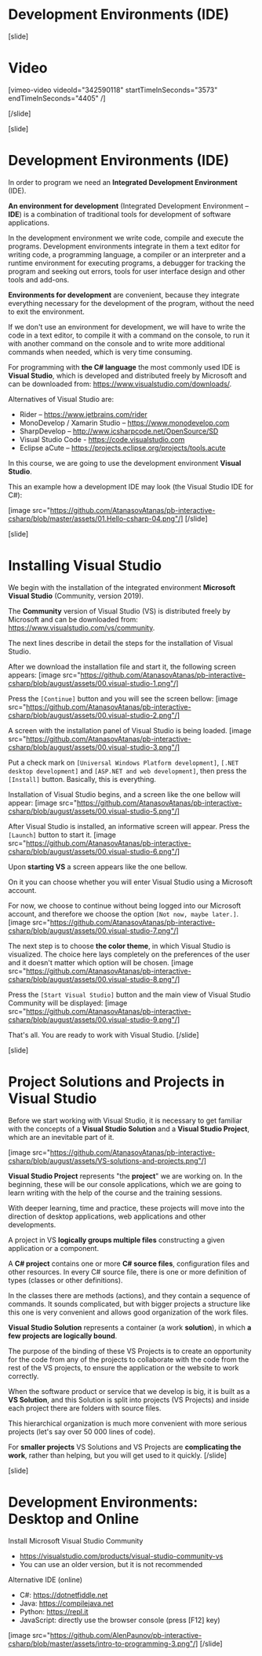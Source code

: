 # Development Environments (IDE)

[slide]
# Video

[vimeo-video videoId="342590118" startTimeInSeconds="3573" endTimeInSeconds="4405" /]

[/slide]

[slide]
# Development Environments (IDE)
In order to program we need an **Integrated Development Environment** (IDE). 

**An environment for development** (Integrated Development Environment – **IDE**) is a combination of traditional tools for development of software applications. 

In the development environment we write code, compile and execute the programs. Development environments integrate in them a text editor for writing code, a programming language, a compiler or an interpreter and a runtime environment for executing programs, a debugger for tracking the program and seeking out errors, tools for user interface design and other tools and add-ons.

**Environments for development** are convenient, because they integrate everything necessary for the development of the program, without the need to exit the environment. 

If we don't use an environment for development, we will have to write the code in a text editor, to compile it with a command on the console, to run it with another command on the console and to write more additional commands when needed, which is very time consuming. 

For programming with **the C# language** the most commonly used IDE is **Visual Studio**, which is developed and distributed freely by Microsoft and can be downloaded from: https://www.visualstudio.com/downloads/.

Alternatives of Visual Studio are:
- Rider – https://www.jetbrains.com/rider
- MonoDevelop / Xamarin Studio – https://www.monodevelop.com
- SharpDevelop – http://www.icsharpcode.net/OpenSource/SD
- Visual Studio Code - https://code.visualstudio.com
- Eclipse aCute – https://projects.eclipse.org/projects/tools.acute

In this course, we are going to use the development environment **Visual Studio**. 

This an example how a development IDE may look (the Visual Studio IDE for C#):

[image src="https://github.com/AtanasovAtanas/pb-interactive-csharp/blob/master/assets/01.Hello-csharp-04.png"/]
[/slide]

[slide]
# Installing Visual Studio
We begin with the installation of the integrated environment **Microsoft Visual Studio** (Community, version 2019). 

The **Community** version of Visual Studio (VS) is distributed freely by Microsoft and can be downloaded from: https://www.visualstudio.com/vs/community. 

The next lines describe in detail the steps for the installation of Visual Studio. 

After we download the installation file and start it, the following screen appears:
[image src="https://github.com/AtanasovAtanas/pb-interactive-csharp/blob/august/assets/00.visual-studio-1.png"/]

Press the `[Continue]` button and you will see the screen bellow:
[image src="https://github.com/AtanasovAtanas/pb-interactive-csharp/blob/august/assets/00.visual-studio-2.png"/]

A screen with the installation panel of Visual Studio is being loaded.
[image src="https://github.com/AtanasovAtanas/pb-interactive-csharp/blob/august/assets/00.visual-studio-3.png"/]

Put a check mark on `[Universal Windows Platform development]`, `[.NET desktop development]` and `[ASP.NET and web development]`, then press the `[Install]` button. Basically, this is everything.

Installation of Visual Studio begins, and a screen like the one bellow will appear:
[image src="https://github.com/AtanasovAtanas/pb-interactive-csharp/blob/august/assets/00.visual-studio-5.png"/]

After Visual Studio is installed, an informative screen will appear. Press the `[Launch]` button to start it.
[image src="https://github.com/AtanasovAtanas/pb-interactive-csharp/blob/august/assets/00.visual-studio-6.png"/]

Upon **starting VS** a screen appears like the one bellow. 

On it you can choose whether you will enter Visual Studio using a Microsoft account. 

For now, we choose to continue without being logged into our Microsoft account, and therefore we choose the option `[Not now, maybe later.]`. 
[image src="https://github.com/AtanasovAtanas/pb-interactive-csharp/blob/august/assets/00.visual-studio-7.png"/]

The next step is to choose **the color theme**, in which Visual Studio is visualized. The choice here lays completely on the preferences of the user and it doesn't matter which option will be chosen.
[image src="https://github.com/AtanasovAtanas/pb-interactive-csharp/blob/august/assets/00.visual-studio-8.png"/]

Press the `[Start Visual Studio]` button and the main view of Visual Studio Community will be displayed:
[image src="https://github.com/AtanasovAtanas/pb-interactive-csharp/blob/august/assets/00.visual-studio-9.png"/]

That's all. You are ready to work with Visual Studio.
[/slide]

[slide]
# Project Solutions and Projects in Visual Studio
Before we start working with Visual Studio, it is necessary to get familiar with the concepts of a **Visual Studio Solution** and a **Visual Studio Project**, which are an inevitable part of it.

[image src="https://github.com/AtanasovAtanas/pb-interactive-csharp/blob/august/assets/VS-solutions-and-projects.png"/]

**Visual Studio Project** represents "the **project**" we are working on. In the beginning, these will be our console applications, which we are going to learn writing with the help of the course and the training sessions.

With deeper learning, time and practice, these projects will move into the direction of desktop applications, web applications and other developments. 

A project in VS **logically groups multiple files** constructing a given application or a component. 

A **C# project** contains one or more **C# source files**, configuration files and other resources. In every C# source file, there is one or more definition of types (classes or other definitions). 

In the classes there are methods (actions), and they contain a sequence of commands. It sounds complicated, but with bigger projects a structure like this one is very convenient and allows good organization of the work files.

**Visual Studio Solution** represents a container (a work **solution**), in which **a few projects are logically bound**. 

The purpose of the binding of these VS Projects is to create an opportunity for the code from any of the projects to collaborate with the code from the rest of the VS projects, to ensure the application or the website to work correctly. 

When the software product or service that we develop is big, it is built as a **VS Solution**, and this Solution is split into projects (VS Projects) and inside each project there are folders with source files.

This hierarchical organization is much more convenient with more serious projects (let's say over 50 000 lines of code).

For **smaller projects** VS Solutions and VS Projects are **complicating the work**, rather than helping, but you will get used to it quickly.
[/slide]

[slide]
# Development Environments: Desktop and Online
Install Microsoft Visual Studio Community

* https://visualstudio.com/products/visual-studio-community-vs
* You can use an older version, but it is not recommended

Alternative IDE (online)

* C#: https://dotnetfiddle.net
* Java: https://compilejava.net 
* Python: https://repl.it
* JavaScript: directly use the browser console (press \[F12\] key)

[image src="https://github.com/AlenPaunov/pb-interactive-csharp/blob/master/assets/intro-to-programming-3.png"/]
[/slide]